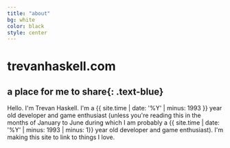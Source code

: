 ```yaml
---
title: "about"
bg: white
color: black
style: center
---
```


# trevanhaskell.com

<span class="fa-stack subtlecircle" style="font-size:100px; background:rgba(0,0,0,0.1)">
  <i class="fa fa-circle fa-stack-2x text-white"></i>
  <i class="fa fa-link fa-stack-1x text-purple"></i>
</span>

## a place for me to **share**{: .text-blue}

Hello. I'm Trevan Haskell. I'm a {{ site.time | date: '%Y' | minus: 1993 }} year old developer and game enthusiast (unless you're reading this in the months of January to June during which I am probably a {{ site.time | date: '%Y' | minus: 1993 | minus: 1}} year old developer and game enthusiast). I'm making this site to link to things I love.
